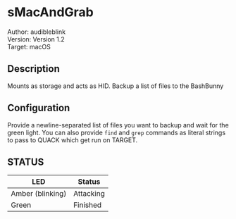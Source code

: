 # sMacAndGrab

Author: audibleblink  
Version: Version 1.2  
Target: macOS  

## Description

Mounts as storage and acts as HID. Backup a list of files to the BashBunny

## Configuration

Provide a newline-separated list of files you want to backup and wait for the green light.
You can also provide `find` and `grep` commands as literal strings to pass to QUACK which get run on TARGET.

## STATUS

| LED              | Status                                |
| ---------------- | ------------------------------------- |
| Amber (blinking) | Attacking                             |
| Green            | Finished                              |

